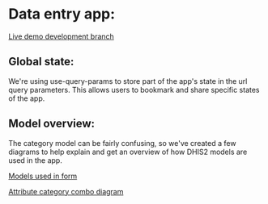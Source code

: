 # Data entry app:

[Live demo development branch](https://dhis2-data-entry.netlify.app/#/)

## Global state:

We're using use-query-params to store part of the app's state in the url query
parameters. This allows users to bookmark and share specific states of the app.

## Model overview:

The category model can be fairly confusing, so we've created a few diagrams to help explain and get an overview of how DHIS2 models are used in the app.

[Models used in form](./docs/category-combo-diagram.png)

[Attribute category combo diagram](./docs/attribute-category-combo-diagram.png)
